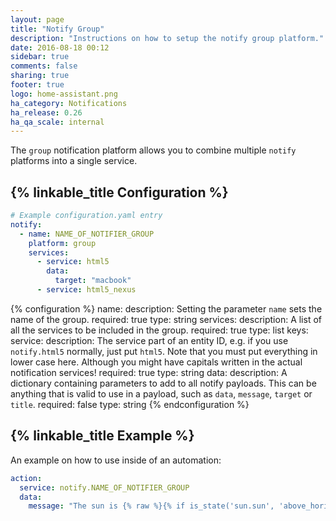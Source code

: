 ```yaml
---
layout: page
title: "Notify Group"
description: "Instructions on how to setup the notify group platform."
date: 2016-08-18 00:12
sidebar: true
comments: false
sharing: true
footer: true
logo: home-assistant.png
ha_category: Notifications
ha_release: 0.26
ha_qa_scale: internal
---
```


The `group` notification platform allows you to combine multiple `notify` platforms into a single service.

## {% linkable_title Configuration %}

```yaml
# Example configuration.yaml entry
notify:
  - name: NAME_OF_NOTIFIER_GROUP
    platform: group
    services:
      - service: html5
        data:
          target: "macbook"
      - service: html5_nexus
```

{% configuration %}
name:
  description: Setting the parameter `name` sets the name of the group.
  required: true
  type: string
services:
  description: A list of all the services to be included in the group.
  required: true
  type: list
  keys:
    service:
      description: The service part of an entity ID, e.g. if you use `notify.html5` normally, just put `html5`. Note that you must put everything in lower case here. Although you might have capitals written in the actual notification services!
      required: true
      type: string
    data:
      description: A dictionary containing parameters to add to all notify payloads. This can be anything that is valid to use in a payload, such as `data`, `message`, `target` or `title`.
      required: false
      type: string
{% endconfiguration %}

## {% linkable_title Example %}

An example on how to use inside of an automation:

```yaml
action:
  service: notify.NAME_OF_NOTIFIER_GROUP
  data:
    message: "The sun is {% raw %}{% if is_state('sun.sun', 'above_horizon') %}up{% else %}down{% endif %}{% endraw %}!"
```

